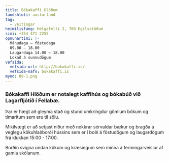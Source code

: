 ```yaml
---
title: Bókakaffi Hlöðum
landshluti: austurland
tag:
  - veitingar
heimilisfang: Helgafelli 2, 700 Egilsstöðum
simi: +354 471 2255
opnunartimi: |-
  Mánudaga – föstudaga
  09.00 – 18.00 
  Laugardaga 14.00 – 18.00 
  Lokað á sunnudögum
vefsida:
  vefsida-url: http://bokakaffi.is/
  vefsida-nafn: bokakaffi.is
mynd: 08-1.png
---
```

### Bókakaffi Hlöðum er notalegt kaffihús og bókabúð við Lagarfljótið í Fellabæ. 

Þar er hægt að gleyma stað og stund umkringdur gömlum bókum og tímaritum sem eru til sölu. 

Mikilvægt er að setjast niður með nokkrar sérvaldar bækur og bragða á veglegu kökuhlaðborði hússins sem er í boði á föstudögum og laugardögum frá klukkan 15:00 - 17:00. 

Borðin svigna undan kökum og kræsingum sem minna á fermingarveislur af gamla skólanum.